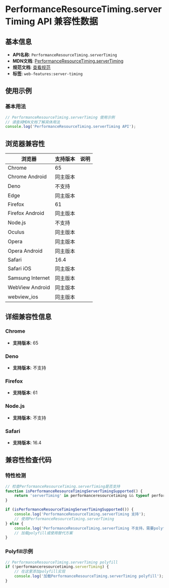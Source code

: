 # PerformanceResourceTiming.serverTiming API 兼容性数据

## 基本信息

- **API名称**: `PerformanceResourceTiming.serverTiming`
- **MDN文档**: [PerformanceResourceTiming.serverTiming](https://developer.mozilla.org/docs/Web/API/PerformanceResourceTiming/serverTiming)
- **规范文档**: [查看规范](https://w3c.github.io/server-timing/#servertiming-attribute)
- **标签**: `web-features:server-timing`

## 使用示例

### 基本用法

```javascript
// PerformanceResourceTiming.serverTiming 使用示例
// 请查阅MDN文档了解具体用法
console.log('PerformanceResourceTiming.serverTiming API');
```

## 浏览器兼容性

| 浏览器 | 支持版本 | 说明 |
|--------|----------|------|
| Chrome | 65 |  |
| Chrome Android | 同主版本 |  |
| Deno | 不支持 |  |
| Edge | 同主版本 |  |
| Firefox | 61 |  |
| Firefox Android | 同主版本 |  |
| Node.js | 不支持 |  |
| Oculus | 同主版本 |  |
| Opera | 同主版本 |  |
| Opera Android | 同主版本 |  |
| Safari | 16.4 |  |
| Safari iOS | 同主版本 |  |
| Samsung Internet | 同主版本 |  |
| WebView Android | 同主版本 |  |
| webview_ios | 同主版本 |  |

## 详细兼容性信息

### Chrome

- **支持版本**: 65

### Deno

- **支持版本**: 不支持

### Firefox

- **支持版本**: 61

### Node.js

- **支持版本**: 不支持

### Safari

- **支持版本**: 16.4

## 兼容性检查代码

### 特性检测

```javascript
// 检查PerformanceResourceTiming.serverTiming是否支持
function isPerformanceResourceTimingServerTimingSupported() {
    return 'serverTiming' in performanceresourcetiming && typeof performanceresourcetiming.serverTiming === 'function';
}

if (isPerformanceResourceTimingServerTimingSupported()) {
    console.log('PerformanceResourceTiming.serverTiming 支持');
    // 使用PerformanceResourceTiming.serverTiming
} else {
    console.log('PerformanceResourceTiming.serverTiming 不支持，需要polyfill');
    // 加载polyfill或使用替代方案
}
```

### Polyfill示例

```javascript
// PerformanceResourceTiming.serverTiming polyfill
if (!performanceresourcetiming.serverTiming) {
    // 在这里添加polyfill实现
    console.log('加载PerformanceResourceTiming.serverTiming polyfill');
}
```

